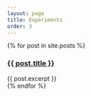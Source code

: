 ```yaml
---
layout: page
title: Experiments
order: 3
---
```


<div class="posts">
  {% for post in site.posts %}
    <article class="post">
      <h3><a href="{{ site.baseurl }}{{ post.url }}">{{ post.title }}</a></h3>
      <div class="entry">
        {{ post.excerpt }}
      </div>
    </article>
  {% endfor %}
</div>
